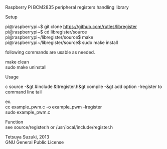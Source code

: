 Raspberry Pi BCM2835 peripheral registers handling library

Setup

pi@raspberrypi~$ git clone https://github.com/rutles/libregister<br>
pi@raspberrypi~$ cd libregister/source<br>
pi@raspberrypi~/libregister/source$ make<br>
pi@raspberrypi~/libregister/source$ sudo make install<br>

following commands are usable as needed.

make clean<br>
sudo make uninstall

Usage

c source -&gt #include &ltregister.h&gt
compile -&gt add option -lregister to command line tail

ex.<br>
cc example_pwm.c -o example_pwm -lregister<br>
sudo example_pwm.c<br>

Function<br>
see source/register.h or /usr/local/include/register.h

Tetsuya Suzuki, 2013<br>
GNU General Public License
